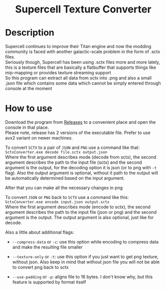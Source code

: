 <p align="center">
<h1 align="center" style="font-size: 32px;"> Supercell Texture Converter </h1>
</p>

# Description
Supercell continues to improve their Titan engine and now the modding community is faced with another galactic-scale problem in the form of .sctx files.  
Seriously though, Supercell has been using .sctx files more and more lately, this is a texture files that are basically a flatbuffer that supports things like mip-mapping or provides texture streaming support  
So this program can extract all data from sctx into .png and also a small .json file which contains some data which cannot be simply entered through console at the moment  

# How to use
Download the program from [Releases](https://github.com/Daniil-SV/SCTX-Converter/releases) to a convenient place and open the console in that place.  
Please note, release has 2 versions of the executable file. Prefer to use avx2 variant on newer machines.

To convert `SCTX` to a pair of `JSON` and `PNG` use a command like that:  
`
SctxConverter.exe decode file.sctx output.json
`  
Where the first argument describes mode (decode from sctx), the second argument describes the path to the input file (sctx) and the second argument is the output, for the decoding option it is json (or to png with `-t` flag). Also the output argument is optional, without it path to the output will be automatically determined based on the input argument.  

After that you can make all the necessary changes in png  

To convert `JSON` or `PNG` back to `SCTX` use a command like this:  
`
SctxConverter.exe encode input.json output.sctx
`  
Where the first argument describes mode (encode to sctx), the second argument describes the path to the input file (json or png) and the second argument is the output. The output argument is also optional, just like for decode.  

Also a little about additional flags:

- `--compress-data` or `-c`:  use this option while encoding to compress data and make the resulting file smaller  

- `--texture-only` or `-t`: use this option if you just want to get png texture, without json. Also keep in mind that without json file you will not be able to convert png back to sctx  

- `--use-padding` or `-p`: aligns file to 16 bytes. I don't know why, but this feature is supported by format itself  


